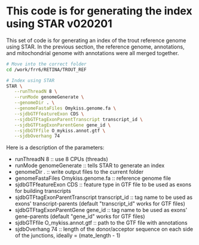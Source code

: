# This code is for generating the index using STAR v020201
This set of code is for generating an index of the trout reference genome using STAR.  In the previous section, the reference genome, annotations, and mitochondrial genome with annotations were all merged together.
```bash
# Move into the correct folder
cd /work/frr6/RETINA/TROUT_REF

# Index using STAR
STAR \
   --runThreadN 8 \
   --runMode genomeGenerate \
   --genomeDir . \
   --genomeFastaFiles Omykiss.genome.fa \
   --sjdbGTFfeatureExon CDS \
   --sjdbGTFtagExonParentTranscript transcript_id \
   --sjdbGTFtagExonParentGene gene_id \
   --sjdbGTFfile O_mykiss.annot.gtf \
   --sjdbOverhang 74
```
Here is a description of the parameters:
- runThreadN 8 :: use 8 CPUs (threads)
- runMode genomeGenerate :: tells STAR to generate an index
- genomeDir . :: write output files to the current folder
- genomeFastaFiles Omykiss.genome.fa :: reference genome file
- sjdbGTFfeatureExon CDS :: feature type in GTF file to be used as exons for building transcripts
- sjdbGTFtagExonParentTranscript transcript_id :: tag name to be used as exons' transcript-parents (default "transcript_id" works for GTF files)
- sjdbGTFtagExonParentGene gene_id :: tag name to be used as exons' gene-parents (default "gene_id" works for GTF files)
- sjdbGTFfile O_mykiss.annot.gtf :: path to the GTF file with annotations
- sjdbOverhang 74 :: length of the donor/acceptor sequence on each side of the junctions, ideally = (mate_length - 1)

